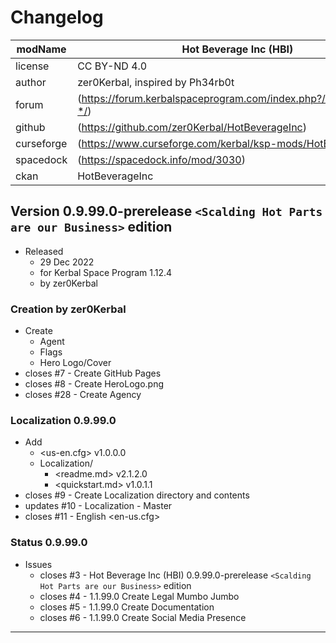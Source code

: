 # Changelog  
  
| modName    | Hot Beverage Inc (HBI)                                            |
| ---------- | ----------------------------------------------------------------- |
| license    | CC BY-ND 4.0                                                      |
| author     | zer0Kerbal, inspired by Ph34rb0t                                  |
| forum      | (https://forum.kerbalspaceprogram.com/index.php?/topic/208353-*/) |
| github     | (https://github.com/zer0Kerbal/HotBeverageInc)                    |
| curseforge | (https://www.curseforge.com/kerbal/ksp-mods/HotBeverageInc)       |
| spacedock  | (https://spacedock.info/mod/3030)                                 |
| ckan       | HotBeverageInc                                                    |

## Version 0.9.99.0-prerelease `<Scalding Hot Parts are our Business>` edition

* Released
  * 29 Dec 2022
  * for Kerbal Space Program 1.12.4
  * by zer0Kerbal

### Creation by zer0Kerbal

* Create
  * Agent
  * Flags
  * Hero Logo/Cover
* closes #7 - Create GitHub Pages
* closes #8 - Create HeroLogo.png
* closes #28 - Create Agency

### Localization 0.9.99.0

* Add
  * <us-en.cfg> v1.0.0.0
  * Localization/
    * <readme.md> v2.1.2.0
    * <quickstart.md>  v1.0.1.1
* closes #9 - Create Localization directory and contents
* updates #10 - Localization - Master
* closes #11 - English <en-us.cfg>

### Status 0.9.99.0

* Issues
  * closes #3 - Hot Beverage Inc (HBI) 0.9.99.0-prerelease `<Scalding Hot Parts are our Business>` edition
  * closes #4 - 1.1.99.0 Create Legal Mumbo Jumbo
  * closes #5 - 1.1.99.0 Create Documentation
  * closes #6 - 1.1.99.0 Create Social Media Presence

---
